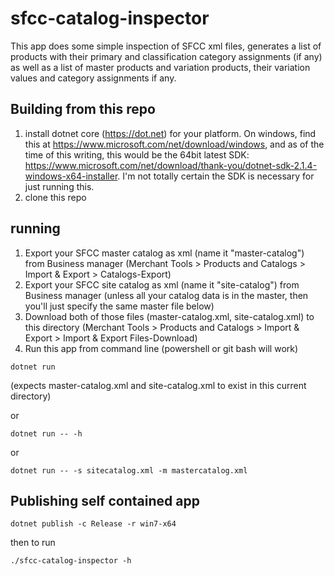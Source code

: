 sfcc-catalog-inspector
=========================

This app does some simple inspection of SFCC xml files, generates a list of products with their primary and classification category assignments (if any) as well as a list of master products and variation products, their variation values and category assignments if any.

Building from this repo
------------------------
1. install dotnet core (https://dot.net) for your platform. On windows, find this at https://www.microsoft.com/net/download/windows, and as of the time of this writing, this would be the 64bit latest SDK: https://www.microsoft.com/net/download/thank-you/dotnet-sdk-2.1.4-windows-x64-installer. I'm not totally certain the SDK is necessary for just running this.
1. clone this repo

running
-----------------

1. Export your SFCC master catalog as xml (name it "master-catalog") from Business manager (Merchant Tools >  Products and Catalogs >  Import & Export > Catalogs-Export)
1. Export your SFCC site catalog as xml (name it "site-catalog") from Business manager (unless all your catalog data is in the master, then you'll just specify the same master file below)
1. Download both of those files (master-catalog.xml, site-catalog.xml) to this directory (Merchant Tools >  Products and Catalogs >  Import & Export > Import & Export Files-Download)
1. Run this app from command line (powershell or git bash will work)

`dotnet run`

(expects master-catalog.xml and site-catalog.xml to exist in this current directory)

or

`dotnet run -- -h`

or 

`dotnet run -- -s sitecatalog.xml -m mastercatalog.xml`


Publishing self contained app
----------------------
`dotnet publish -c Release -r win7-x64`

then to run

`./sfcc-catalog-inspector -h`
